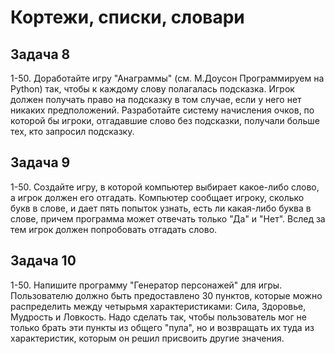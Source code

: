 # Кортежи, списки, словари

## Задача 8

1-50. Доработайте игру "Анаграммы" (см. М.Доусон Программируем на Python) так, чтобы к каждому слову полагалась подсказка. Игрок должен получать право на подсказку в том случае, если у него нет никаких предположений. Разработайте систему начисления очков, по которой бы игроки, отгадавшие слово без подсказки, получали больше тех, кто запросил подсказку.


## Задача 9

1-50. Создайте игру, в которой компьютер выбирает какое-либо слово, а игрок должен его отгадать. Компьютер сообщает игроку, сколько букв в слове, и дает пять попыток узнать, есть ли какая-либо буква в слове, причем программа может отвечать только "Да" и "Нет". Вслед за тем игрок должен попробовать отгадать слово.



## Задача 10

1-50. Напишите программу "Генератор персонажей" для игры. Пользователю должно быть предоставлено 30 пунктов, которые можно распределить между четырьмя характеристиками: Сила, Здоровье, Мудрость и Ловкость. Надо сделать так, чтобы пользователь мог не только брать эти пункты из общего "пула", но и возвращать их туда из характеристик, которым он решил присвоить другие значения.